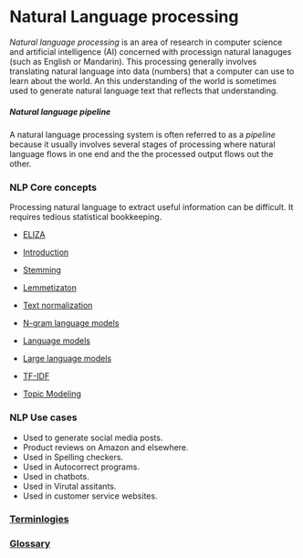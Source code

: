 # Natural Language processing

*Natural language processing* is an area of research in computer science and artificial intelligence (AI) concerned with processign natural lanaguges (such as English or Mandarin). This processing generally involves translating natural language into data (numbers) that a computer can use to learn about the world. An this understanding of the world is sometimes used to generate natural language text that reflects that understanding.

##### Natural language pipeline

A natural language processing system is often referred to as a *pipeline* because it usually involves several stages of processing where natural language flows in one end and the the processed output flows out the other.


### NLP Core concepts

Processing natural language to extract useful information can be difficult. It requires tedious statistical bookkeeping.

- [ELIZA](101-eliza.md)

- [Introduction](/docs/ArtOfAI/npl/README.md)
- [Stemming](stemming.md)
- [Lemmetizaton](lemmatization.md)
- [Text normalization](text-normalization.md)
- [N-gram language models](n-gram-language-models.md)
- [Language models](https://)
- [Large language models](https://)
- [TF-IDF](/docs/ArtOfAI/npl/tf-idf.md)
- [Topic Modeling](103-topic-modeling.md)



### NLP Use cases

- Used to generate social media posts.
- Product reviews on Amazon and elsewhere.
- Used in Spelling checkers.
- Used in Autocorrect programs.
- Used in chatbots.
- Used in Virutal assitants.
- Used in customer service websites.


### [Terminlogies](terminologies.md)

### [Glossary](/docs/glossary/README.md)

